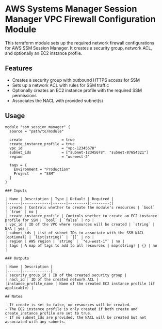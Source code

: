 # AWS Systems Manager Session Manager VPC Firewall Configuration Module

This terraform module sets up the required network firewall configurations for AWS SSM Session Manager. It creates a security group, network ACL, and optionally an EC2 instance profile.

## Features

- Creates a security group with outbound HTTPS access for SSM
- Sets up a network ACL with rules for SSM traffic
- Optionally creates an EC2 instance profile with the required SSM permissions
- Associates the NACL with provided subnet(s)

## Usage

```hcl
module "ssm_session_manager" {
  source = "path/to/module"

  create                  = true
  create_instance_profile = true
  vpc_id                  = "vpc-12345678"
  subnet_ids              = ["subnet-12345678", "subnet-87654321"]
  region                  = "us-west-2"
  
  tags = {
    Environment = "Production"
    Project     = "SSM"
  }
}

### Inputs

| Name | Description | Type | Default | Required |
|------|-------------|------|---------|:--------:|
| create | Controls whether to create the module's resources | `bool` | `true` | no |
| create_instance_profile | Controls whether to create an EC2 instance profile for SSM | `bool` | `false` | no |
| vpc_id | ID of the VPC where resources will be created | `string` | N/A | yes |
| subnet_ids | List of subnet IDs to associate with the SSM NACL (optional) | `list(string)` | `[]` | no |
| region | AWS region | `string` | `"eu-west-1"` | no |
| tags | A map of tags to add to all resources | map(string) | {} | no |

### Outputs

| Name | Description |
|------|-------------|
| security_group_id | ID of the created security group |
| nacl_id | ID of the created network ACL |
|instance_profile_name | Name of the created EC2 instance profile (if applicable) |

## Notes

- If create is set to false, no resources will be created.
- The EC2 instance profile is only created if both create and create_instance_profile are set to true.
- If no subnet_ids are provided, the NACL will be created but not associated with any subnets.
